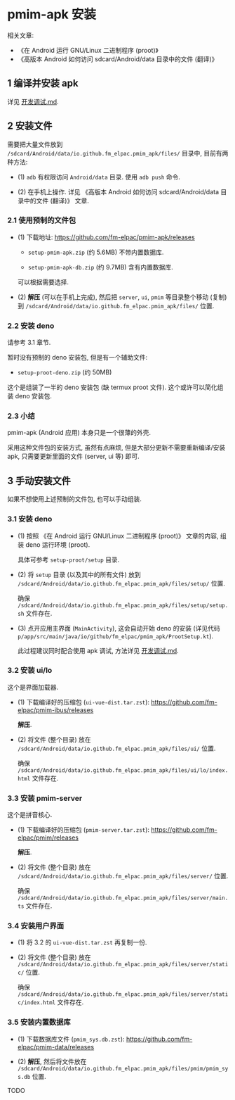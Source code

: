 # pmim-apk 安装

相关文章:

- 《在 Android 运行 GNU/Linux 二进制程序 (proot)》
- 《高版本 Android 如何访问 sdcard/Android/data 目录中的文件 (翻译)》

## 1 编译并安装 apk

详见 [开发调试.md](./开发调试.md).

## 2 安装文件

需要把大量文件放到 `/sdcard/Android/data/io.github.fm_elpac.pmim_apk/files/`
目录中, 目前有两种方法:

- (1) `adb` 有权限访问 `Android/data` 目录. 使用 `adb push` 命令.

- (2) 在手机上操作. 详见 《高版本 Android 如何访问 sdcard/Android/data
  目录中的文件 (翻译)》 文章.

### 2.1 使用预制的文件包

- (1) 下载地址: <https://github.com/fm-elpac/pmim-apk/releases>

  - `setup-pmim-apk.zip` (约 5.6MB) 不带内置数据库.

  - `setup-pmim-apk-db.zip` (约 9.7MB) 含有内置数据库.

  可以根据需要选择.

- (2) **解压** (可以在手机上完成), 然后把 `server`, `ui`, `pmim` 等目录整个移动
  (复制) 到 `/sdcard/Android/data/io.github.fm_elpac.pmim_apk/files/` 位置.

### 2.2 安装 deno

请参考 3.1 章节.

暂时没有预制的 deno 安装包, 但是有一个辅助文件:

- `setup-proot-deno.zip` (约 50MB)

这个是组装了一半的 deno 安装包 (缺 termux proot 文件). 这个或许可以简化组装 deno
安装包.

### 2.3 小结

pmim-apk (Android 应用) 本身只是一个很薄的外壳.

采用这种文件包的安装方式, 虽然有点麻烦, 但是大部分更新不需要重新编译/安装 apk,
只需要更新里面的文件 (server, ui 等) 即可.

## 3 手动安装文件

如果不想使用上述预制的文件包, 也可以手动组装.

### 3.1 安装 deno

- (1) 按照 《在 Android 运行 GNU/Linux 二进制程序 (proot)》 文章的内容, 组装
  deno 运行环境 (proot).

  具体可参考 `setup-proot/setup` 目录.

- (2) 将 `setup` 目录 (以及其中的所有文件) 放到
  `/sdcard/Android/data/io.github.fm_elpac.pmim_apk/files/setup/` 位置.

  确保 `/sdcard/Android/data/io.github.fm_elpac.pmim_apk/files/setup/setup.sh`
  文件存在.

- (3) 点开应用主界面 (`MainActivity`), 这会自动开始 deno 的安装 (详见代码
  `p/app/src/main/java/io/github/fm_elpac/pmim_apk/ProotSetup.kt`).

  此过程建议同时配合使用 apk 调试, 方法详见 [开发调试.md](./开发调试.md).

### 3.2 安装 ui/lo

这个是界面加载器.

- (1) 下载编译好的压缩包 (`ui-vue-dist.tar.zst`):
  <https://github.com/fm-elpac/pmim-ibus/releases>

  **解压**.

- (2) 将文件 (整个目录) 放在
  `/sdcard/Android/data/io.github.fm_elpac.pmim_apk/files/ui/` 位置.

  确保 `/sdcard/Android/data/io.github.fm_elpac.pmim_apk/files/ui/lo/index.html`
  文件存在.

### 3.3 安装 pmim-server

这个是拼音核心.

- (1) 下载编译好的压缩包 (`pmim-server.tar.zst`):
  <https://github.com/fm-elpac/pmim/releases>

  **解压**.

- (2) 将文件 (整个目录) 放在
  `/sdcard/Android/data/io.github.fm_elpac.pmim_apk/files/server/` 位置.

  确保 `/sdcard/Android/data/io.github.fm_elpac.pmim_apk/files/server/main.ts`
  文件存在.

### 3.4 安装用户界面

- (1) 将 3.2 的 `ui-vue-dist.tar.zst` 再复制一份.

- (2) 将文件 (整个目录) 放在
  `/sdcard/Android/data/io.github.fm_elpac.pmim_apk/files/server/static/` 位置.

  确保
  `/sdcard/Android/data/io.github.fm_elpac.pmim_apk/files/server/static/index.html`
  文件存在.

### 3.5 安装内置数据库

- (1) 下载数据库文件 (`pmim_sys.db.zst`):
  <https://github.com/fm-elpac/pmim-data/releases>

- (2) **解压**, 然后将文件放在
  `/sdcard/Android/data/io.github.fm_elpac.pmim_apk/files/pmim/pmim_sys.db`
  位置.

TODO

